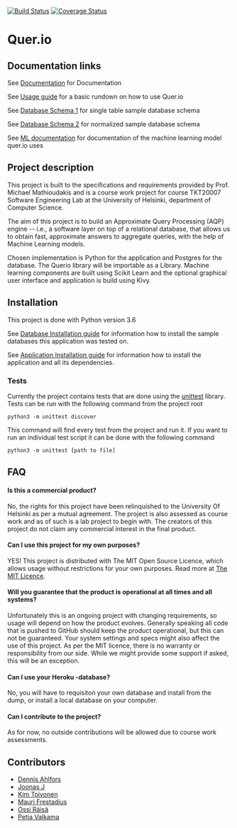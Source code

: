 [![Build Status](https://travis-ci.org/Quer-io/Quer.io.svg?branch=master)](https://travis-ci.org/Quer-io/Quer.io)
[![Coverage Status](https://coveralls.io/repos/github/Quer-io/Quer.io/badge.svg?branch=master)](https://coveralls.io/github/Quer-io/Quer.io?branch=master)

# Quer.io

## Documentation links
See [Documentation](https://github.com/Quer-io/Quer.io/tree/master/documentation/) for Documentation

See [Usage guide](https://github.com/Quer-io/Quer.io/tree/master/documentation/querio101.md) for a basic rundown on how to use Quer.io

See [Database Schema 1](https://github.com/Quer-io/Quer.io/tree/master/documentation/database/schema.md) for single table sample database schema

See [Database Schema 2](https://github.com/Quer-io/) for normalized sample database schema

See [ML documentation](https://github.com/Quer-io/Quer.io/tree/master/documentation/ml/model.md) for documentation
of the machine learning model quer.io uses

## Project description

This project is built to the specifications and requirements provided by Prof. Michael Mathioudakis and is a course work project for course TKT20007 Software Engineering Lab at the University of Helsinki, department of Computer Science.

The aim of this project is to build an Approximate Query Processing (AQP) engine -- i.e., a software layer on top of a relational database, that allows us to obtain fast, approximate answers to aggregate queries, with the help of Machine Learning models.

Chosen implementation is Python for the application and Postgres for the database. The Querio library will be importable as a Library. Machine learning components are built using Scikit Learn and the optional graphical user interface and application is build using Kivy.

## Installation

This project is done with Python version 3.6

See [Database Installation guide](https://github.com/Quer-io/Quer.io/tree/master/documentation/database/db_readme.md) for information how to install the sample databases this application was tested on.

See [Application Installation guide](https://github.com/Quer-io/Quer.io/tree/master/documentation/install.md) for information how to install the application and all its dependencies.

### Tests
Currently the project contains tests that are done using the [unittest](https://docs.python.org/3/library/unittest.html) library. Tests can be run with the following command from the project root

`python3 -m unittest discover`

This command will find every test from the project and run it. If you want to run an individual test script it can be done with the following command

`python3 -m unittest [path to file]`

## FAQ

#### Is this a commercial product?
No, the rights for this project have been relinquished to the University Of Helsinki as per a mutual agreement. The project is also assessed as course work and as of such is a lab project to begin with. The creators of this project do not claim any commercial interest in the final product.

#### Can I use this project for my own purposes?
YES! This project is distributed with The MIT Open Source Licence, which allows usage without restrictions for your own purposes. Read more at [The MIT Licence](https://opensource.org/licenses/MIT).

#### Will you guarantee that the product is operational at all times and all systems?
Unfortunately this is an ongoing project with changing requirements, so usage will depend on how the product evolves. Generally speaking all code that is pushed to GitHub should keep the product operational, but this can not be guaranteed. Your system settings and specs might also affect the use of this project. As per the MIT licence, there is no warranty or responsibility from our side. While we might provide some support if asked, this will be an exception.

#### Can I use your Heroku -database?
No, you will have to requisiton your own database and install from the dump, or install a local database on your computer.

#### Can I contribute to the project?
As for now, no outside contributions will be allowed due to course work assessments.

## Contributors
- [Dennis Ahlfors](https://github.com/Dforssi)
- [Joonas J](https://github.com/JaykobJ)
- [Kim Toivonen](https://github.com/ConstantKrieg)
- [Mauri Frestadius](https://github.com/Suidat)
- [Ossi Räisä](https://github.com/oraisa)
- [Petja Valkama](https://github.com/xbexbex)
